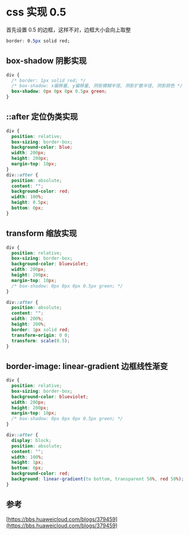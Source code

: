 # css 实现 0.5

首先设置 0.5 的边框，这样不对，边框大小会向上取整

```css
border: 0.5px solid red;
```

## box-shadow 阴影实现

```css
div {
  /* border: 1px solid red; */
  /* box-shadow: x偏移量, y偏移量, 阴影模糊半径, 阴影扩散半径, 阴影颜色 */
  box-shadow: 0px 0px 0px 0.5px green;
}
```

## ::after 定位伪类实现

```css
div {
  position: relative;
  box-sizing: border-box;
  background-color: blue;
  width: 200px;
  height: 200px;
  margin-top: 10px;
}
div::after {
  position: absolute;
  content: "";
  background-color: red;
  width: 100%;
  height: 0.5px;
  bottom: 0px;
}
```

## transform 缩放实现

```css
div {
  position: relative;
  box-sizing: border-box;
  background-color: blueviolet;
  width: 200px;
  height: 200px;
  margin-top: 10px;
  /* box-shadow: 0px 0px 0px 0.5px green; */
}

div::after {
  position: absolute;
  content: "";
  width: 200%;
  height: 200%;
  border: 1px solid red;
  transform-origin: 0 0;
  transform: scale(0.5);
}
```

## border-image: linear-gradient 边框线性渐变

```css
div {
  position: relative;
  box-sizing: border-box;
  background-color: blueviolet;
  width: 200px;
  height: 200px;
  margin-top: 10px;
  /* box-shadow: 0px 0px 0px 0.5px green; */
}

div::after {
  display: block;
  position: absolute;
  content: "";
  width: 100%;
  height: 1px;
  bottom: 0px;
  background-color: red;
  background: linear-gradient(to bottom, transparent 50%, red 50%);
}
```

## 参考

[https://bbs.huaweicloud.com/blogs/379459](https://bbs.huaweicloud.com/blogs/379459)
